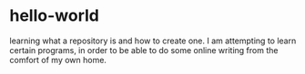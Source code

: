 # hello-world
learning what a repository is and how to create one.
I am attempting to learn certain programs, in order to be able to do some online writing from the comfort of my own home.
